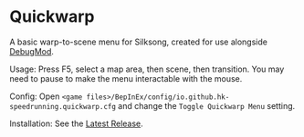 # Quickwarp

A basic warp-to-scene menu for Silksong, created for use alongside [DebugMod](<https://github.com/hk-speedrunning/Silksong.DebugMod>).

Usage: Press F5, select a map area, then scene, then transition. You may need to pause to make the menu interactable with the mouse.

Config: Open `<game files>/BepInEx/config/io.github.hk-speedrunning.quickwarp.cfg` and change the `Toggle Quickwarp Menu` setting.

Installation: See the [Latest Release](<https://github.com/hk-speedrunning/Silksong.QuickWarp/releases/latest>).
